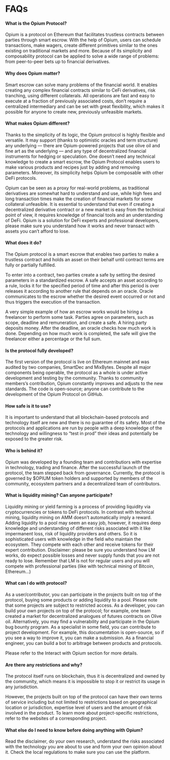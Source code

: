 # FAQs

#### What is the Opium Protocol?

Opium is a protocol on Ethereum that facilitates trustless contracts between parties through smart escrow. With the help of Opium, users can schedule transactions, make wagers, create different primitives similar to the ones existing on traditional markets and more. Because of its simplicity and composability protocol can be applied to solve a wide range of problems: from peer-to-peer bets up to financial derivatives.

#### Why does Opium matter?

Smart escrow can solve many problems of the financial world. It enables creating any complex financial contracts similar to CeFi derivatives, risk tranching, using different collaterals. All operations are fast and easy to execute at a fraction of previously associated costs, don’t require a centralized intermediary and can be set with great flexibility, which makes it possible for anyone to create new, previously unfeasible markets.

#### What makes Opium different?

Thanks to the simplicity of its logic, the Opium protocol is highly flexible and versatile. It may support (thanks to optimistic oracles and term structure) any underlying — there are Opium-powered projects that use olive oil and fine art as the underlying — and any type of decentralized financial instruments for hedging or speculation. One doesn’t need any technical knowledge to create a smart escrow, the Opium Protocol enables users to make various products and recipes just by adding and removing parameters. Moreover, its simplicity helps Opium be composable with other DeFi protocols.&#x20;

Opium can be seen as a proxy for real-world problems, as traditional derivatives are somewhat hard to understand and use, while high fees and long transaction times make the creation of financial markets for some collateral unfeasible. It is essential to understand that even if creating a decentralized derivative contract or a new market is easy from the technical point of view, it requires knowledge of financial tools and an understanding of DeFi. Opium is a solution for DeFi experts and professional developers, please make sure you understand how it works and never transact with assets you can’t afford to lose.

#### What does it do?

The Opium protocol is a smart escrow that enables two parties to make a trustless contract and holds an asset on their behalf until contract terms are fully or partially fulfilled.

To enter into a contract, two parties create a safe by setting the desired parameters in a standardized escrow. A safe accepts an asset according to a rule, locks it for the specified period of time and after this period is over releases it according to another rule that depends on an oracle. Oracle communicates to the escrow whether the desired event occurred or not and thus triggers the execution of the transaction.

A very simple example of how an escrow works would be hiring a freelancer to perform some task. Parties agree on parameters, such as scope, deadline and remuneration, and create a safe. A hiring party deposits money. After the deadline, an oracle checks how much work is done. Depending on how much work is completed, the safe will give the freelancer either a percentage or the full sum.

#### Is the protocol fully developed?

The first version of the protocol is live on Ethereum mainnet and was audited by two companies, SmartDec and MixBytes. Despite all major components being operable, the protocol as a whole is under active development and testing by the community. Thanks to community members’s contribution, Opium constantly improves and adjusts to the new standards. The code is open-source; anyone can contribute to the development of the Opium Protocol on GitHub.

#### How safe is it to use?

It is important to understand that all blockchain-based protocols and technology itself are new and there is no guarantee of its safety. Most of the protocols and applications are run by people with a deep knowledge of the technology and willingness to “test in prod” their ideas and potentially be exposed to the greater risk.

#### Who is behind it?

Opium was developed by a founding team and contributiors with expertise in technology, trading and finance. After the successful launch of the protocol, the team stepped back from governance. Currently, the protocol is governed by $OPIUM token holders and supported by members of the community, ecosystem partners and a decentralized team of contributors.

#### What is liquidity mining? Can anyone participate?

Liquidity mining or yield farming is a process of providing liquidity via cryptocurrencies or tokens to DeFi protocols. In contrast with technical mining, liquidity mining on AMM doesn’t automatically imply a reward. Adding liquidity to a pool may seem an easy job, however, it requires deep knowledge and understanding of different risks associated with it like impermanent loss, risk of liquidity providers and others. So it is sophisticated users with knowledge in the field who maintain the ecosystem. They compete with each other and receive tokens for their expert contribution. Disclaimer: please be sure you understand how LM works, do expect possible losses and never supply funds that you are not ready to lose. Remember that LM is not for regular users and you will compete with professional parties (like with technical mining of Bitcoin, Ethereum...)

#### What can I do with protocol?

As a user/contributor, you can participate in the projects built on top of the protocol, buying some products or adding liquidity to a pool. Please note that some projects are subject to restricted access. As a developer, you can build your own projects on top of the protocol; for example, one team created a market for decentralized analogues of futures contracts on Olive oil. Alternatively, you may find a vulnerability and participate in the Opium bug bounty program. As a specialist in some field, you can contribute to project development. For example, this documentation is open-source, so if you see a way to improve it, you can make a submission. As a financial engineer, you can build a bot to arbitrage between products and protocols.

Please refer to the Interact with Opium section for more details.

#### Are there any restrictions and why?

The protocol itself runs on blockchain, thus it is decentralized and owned by the community, which means it is impossible to stop it or restrict its usage in any jurisdiction.

However, the projects built on top of the protocol can have their own terms of service including but not limited to restrictions based on geographical location or jurisdiction, expertise level of users and the amount of risk involved in the product. To learn more about project-specific restrictions, refer to the websites of a corresponding project.

#### What else do I need to know before doing anything with Opium?

Read the disclaimer, do your own research, understand the risks associated with the technology you are about to use and form your own opinion about it. Check the local regulations to make sure you can use the platform.
